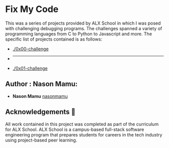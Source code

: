 # Fix My Code

This was a series of projects provided by ALX School in which I was posed with 
challenging debugging programs. The challenges spanned a variety of
programming languages from C to Python to Javascript and more. The specific list of projects
contained is as follows:

* [./0x00-challenge](./0x00-challenge)
* ____
* [./0x01-challenge](./0x01-challenge)

## Author : Nason Mamu:

* **Nason Mamu** [nasonmamu](https://github.com/nasonmamu)

## Acknowledgements :pray:

All work contained in this project was completed as part of the curriculum for
ALX School. ALX School is a campus-based full-stack software
engineering program that prepares students for careers in the tech industry
using project-based peer learning.
